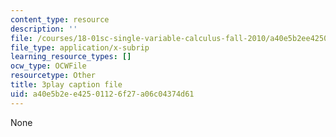```yaml
---
content_type: resource
description: ''
file: /courses/18-01sc-single-variable-calculus-fall-2010/a40e5b2ee42501126f27a06c04374d61_Bb-bgJdOqig.srt
file_type: application/x-subrip
learning_resource_types: []
ocw_type: OCWFile
resourcetype: Other
title: 3play caption file
uid: a40e5b2e-e425-0112-6f27-a06c04374d61
---
```

None

